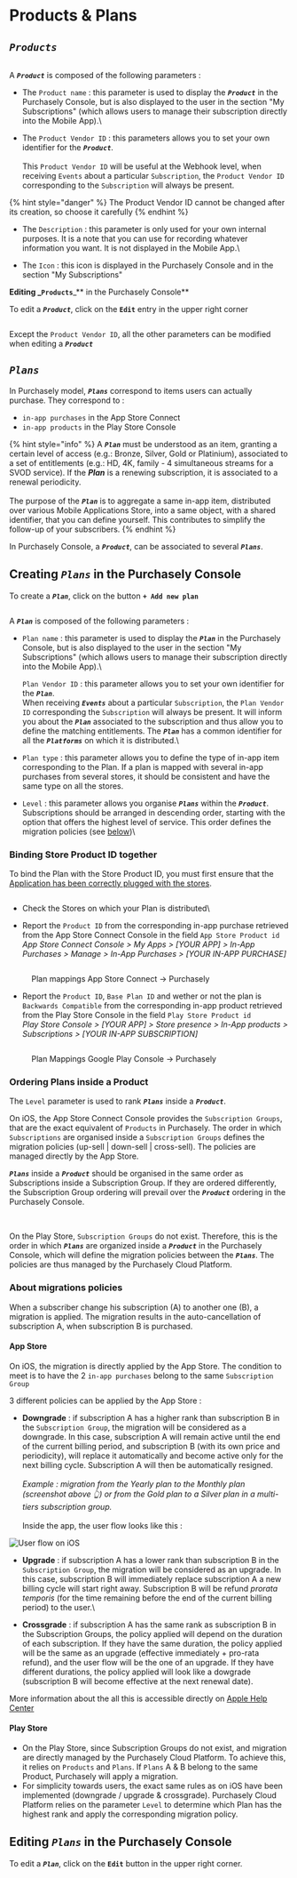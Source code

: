 # Products & Plans

## &#x20;_`Products`_

<div data-full-width="true">

<figure><img src="../../../.gitbook/assets/image (206).png" alt=""><figcaption></figcaption></figure>

</div>

A _**`Product`**_ is composed of the following parameters :

* The `Product name` : this parameter is used to display the _**`Product`**_ in the Purchasely Console, but is also displayed to the user in the section "My Subscriptions" (which allows users to manage their subscription directly into the Mobile App).\

* The `Product Vendor ID` : this parameters allows you to set your own identifier for the _**`Product`**_. \
  \
  This `Product Vendor ID` will be useful at the Webhook level, when receiving `Events` about a particular `Subscription`, the `Product Vendor ID` corresponding to the `Subscription` will always be present.

{% hint style="danger" %}
The Product Vendor ID cannot be changed after its creation, so choose it carefully
{% endhint %}

* The `Description` : this parameter is only used for your own internal purposes. It is a note that you can use for recording whatever information you want. It is not displayed in the Mobile App.\

* The `Icon` : this icon is displayed in the Purchasely Console and in the section "My Subscriptions"



**Editing **_**`Products`**_** in the Purchasely Console**

To edit a _**`Product`**_, click on the **`Edit`** entry in the upper right corner

<div data-full-width="true">

<figure><img src="../../../.gitbook/assets/image (207).png" alt=""><figcaption></figcaption></figure>

</div>

Except the `Product Vendor ID`, all the other parameters can be modified when editing a _**`Product`**_

## _`Plans`_

In Purchasely model, _**`Plans`**_ correspond to items users can actually purchase. They correspond to :

* `in-app purchases` in the App Store Connect&#x20;
* `in-app products` in the Play Store Console

{% hint style="info" %}
A _**`Plan`**_ must be understood as an item, granting a certain level of access (e.g.: Bronze, Silver, Gold or Platinium), associated to a set of entitlements (e.g.: HD, 4K, family - 4 simultaneous streams for a SVOD service). If the _**Plan**_ is a renewing subscription, it is associated to a renewal periodicity.\
\
The purpose of the _**`Plan`**_ is to aggregate a same in-app item, distributed over various Mobile Applications Store, into a same object, with a shared identifier, that you can define yourself. This contributes to simplify the follow-up of your subscribers.
{% endhint %}

In Purchasely Console, a _**`Product`**_, can be associated to several _**`Plans`**_.

## Creating _`Plans`_ in the Purchasely Console

To create a _**`Plan`**_, click on the button **`+ Add new plan`**

<div data-full-width="true">

<figure><img src="../../../.gitbook/assets/image (209).png" alt=""><figcaption></figcaption></figure>

</div>

A _**`Plan`**_ is composed of the following parameters :

*   `Plan name` : this parameter is used to display the _**`Plan`**_ in the Purchasely Console, but is also displayed to the user in the section "My Subscriptions" (which allows users to manage their subscription directly into the Mobile App).\


    `Plan Vendor ID` : this parameter allows you to set your own identifier for the _**`Plan`**_. \
    When receiving _**`Events`**_ about a particular `Subscription`, the `Plan Vendor ID` corresponding the `Subscription` will always be present. It will inform you about the _**`Plan`**_ associated to the subscription and thus allow you to define the matching entitlements. The _**`Plan`**_ has a common identifier for all the _**`Platforms`**_ on which it is distributed.\

* `Plan type` : this parameter allows you to define the type of in-app item corresponding to the Plan. If a plan is mapped with several in-app purchases from several stores, it should be consistent and have the same type on all the stores. \
  &#x20;
* `Level` : this parameter allows you organise _**`Plans`**_ within the _**`Product`**_. Subscriptions should be arranged in descending order, starting with the option that offers the highest level of service. This order defines the migration policies (see [below](products-and-plans.md#ordering-plans-inside-a-product))\


### Binding Store Product ID together

To bind the Plan with the Store Product ID, you must first ensure that the [Application has been correctly plugged with the stores](../../../quick-start/console-configuration/installation.md#2-plug-it-with-the-stores).

<div data-full-width="true">

<figure><img src="../../../.gitbook/assets/image (178).png" alt=""><figcaption></figcaption></figure>

</div>

* Check the Stores on which your Plan is distributed\

* Report the `Product ID` from the corresponding in-app purchase retrieved from the App Store Connect Console in the field `App Store Product id`\
  _App Store Connect Console > My Apps > \[YOUR APP] > In-App Purchases > Manage > In-App Purchases > \[YOUR IN-APP PURCHASE]_

<div data-full-width="true">

<figure><img src="../../../.gitbook/assets/image (181).png" alt=""><figcaption><p>Plan mappings App Store Connect -> Purchasely</p></figcaption></figure>

</div>

* Report the `Product ID`, `Base Plan ID` and wether or not the plan is `Backwards Compatible` from the corresponding in-app product retrieved from the Play Store Console in the field `Play Store Product id`\
  _Play Store Console > \[YOUR APP] > Store presence > In-App products > Subscriptions > \[YOUR IN-APP SUBSCRIPTION]_

<div data-full-width="true">

<figure><img src="../../../.gitbook/assets/image (169).png" alt=""><figcaption><p>Plan Mappings Google Play Console -> Purchasely</p></figcaption></figure>

</div>

### Ordering Plans inside a Product

The `Level` parameter is used to rank _**`Plans`**_ inside a _**`Product`**_.

On iOS, the App Store Connect Console provides the `Subscription Groups`, that are the exact equivalent of `Products` in Purchasely. The order in which `Subscriptions` are organised inside a `Subscription Groups` defines the migration policies (up-sell | down-sell | cross-sell). The policies are managed directly by the App Store.

_**`Plans`**_ inside a _**`Product`**_ should be organised in the same order as Subscriptions inside a Subscription Group. If they are ordered differently, the Subscription Group ordering will prevail over the _**`Product`**_ ordering in the Purchasely Console.

<div align="right">

<img src="../../../.gitbook/assets/image (177).png" alt="">

 

<img src="../../../.gitbook/assets/image (140).png" alt="">

</div>

On the Play Store, `Subscription Groups` do not exist. Therefore, this is the order in which _**`Plans`**_ are organized inside a _**`Product`**_ in the Purchasely Console, which will define the migration policies between the _**`Plans`**_. The policies are thus managed by the Purchasely Cloud Platform.

### About migrations policies

When a subscriber change his subscription (A) to another one (B), a migration is applied. The migration results in the auto-cancellation of subscription A, when subscription B is purchased.

#### App Store

On iOS, the migration is directly applied by the App Store. The condition to meet is to have the 2 `in-app purchases` belong to the same `Subscription Group`

3 different policies can be applied by the App Store :

* **Downgrade** : if subscription A has a higher rank than subscription B in the `Subscription Group`, the migration will be considered as a downgrade. In this case, subscription A will remain active until the end of the current billing period, and subscription B (with its own price and periodicity), will replace it automatically and become active only for the next billing cycle. Subscription A will then be automatically resigned.\
  \
  _Example : migration from the Yearly plan to the Monthly plan (screenshot above 👆) or from the Gold plan to a Silver plan in a multi-tiers subscription group._\
  \
  Inside the app, the user flow looks like this :

![User flow on iOS](<../../../.gitbook/assets/image (38) (1) (1) (1).png>)

* **Upgrade** : if subscription A has a lower rank than subscription B in the `Subscription Group`, the migration will be considered as an upgrade. In this case, subscription B will immediately replace subscription A a new billing cycle will start right away. Subscription B will be refund _prorata temporis_ (for the time remaining before the end of the current billing period) to the user.\

* **Crossgrade** : if subscription A has the same rank as subscription B in the Subscription Groups, the policy applied will depend on the duration of each subscription. If they have the same duration, the policy applied will be the same as an upgrade (effective immediately + pro-rata refund), and the user flow will be the one of an upgrade. If they have different durations, the policy applied will look like a dowgrade (subscription B will become effective at the next renewal date).

More information about the all this is accessible directly on [Apple Help Center](https://help.apple.com/app-store-connect/#/dev7f2d6b652)

#### Play Store

* On the Play Store, since Subscription Groups do not exist, and migration are directly managed by the Purchasely Cloud Platform. To achieve this, it relies on `Products` and `Plans`. If `Plans` A & B belong to the same Product, Purchasely will apply a migration.
* For simplicity towards users, the exact same rules as on iOS have been implemented (downgrade / upgrade & crossgrade). Purchasely Cloud Platform relies on the parameter `Level` to determine which Plan has the highest rank and apply the corresponding migration policy.



## Editing _`Plans`_ in the Purchasely Console

To edit a _**`Plan`**_,  click on the **`Edit`** button in the upper right corner.

<div data-full-width="true">

<figure><img src="../../../.gitbook/assets/image (202).png" alt=""><figcaption></figcaption></figure>

</div>
